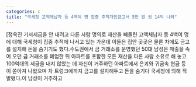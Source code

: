 ```yaml
---
categories: c
title: "국세청 고액체납자 등 4백여 명 집중 추적개인금고서 5만 원 권 14억 나와"
---
```

[정욱진 기서세금을 안 내려고 다른 사람 명의로 재산을 빼돌린 고액체납자 등 4백여 명에 대해 국세청이 집중 추적에 나서고 있는 가운데 이들은 집안 곳곳은 물론 차에도 금고를 설치해 돈을 숨기기도 했다.수도권에서 금 거래소를 운영했던 50대 남성은 매출을 속여 오던 금 거래소를 폐업한 뒤 아파트를 포함한 모든 재산을 다른 사람 소유로 해 놓고 100억대의 세금을 내지 않았는 데 자신이 거주하던 아파트에서 은괴와 귀금속 현금 등이 쏟아져 나왔으며 차 트렁크에까지 금고를 설치해두고 돈을 숨기다 국세청에 의해 적발됐다.이 남성이 거주하고